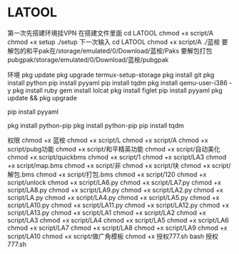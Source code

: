 # LATOOL
第一次先搭建环境挂VPN
在搭建文件里面
cd LATOOL
chmod +x script/A
chmod +x setup
./setup
下一次输入
cd LATOOL
chmod +x script/A
./蓝桉
要解包的和平pak在/storage/emulated/0/Download/蓝桉/Paks
要解包打包pubgpak/storage/emulated/0/Download/蓝桉/pubgpak

环境
pkg update
pkg upgrade 
termux-setup-storage
pkg install git
pkg install python
pip install pyyaml
pip install tqdm
pkg install qemu-user-i386 -y
pkg install ruby
gem install lolcat
pkg install figlet
pip install pyyaml
pkg update && pkg upgrade

pip install pyyaml

pkg install python-pip
pkg install python-pip
pip install tqdm



权限
chmod +x 蓝桉
chmod +x script/L
chmod +x script/A
chmod +x script/pubg功能
chmod +x script/和平精英功能
chmod +x script/自动美化
chmod +x script/quickbms
chmod +x script/1
chmod +x script/LA3
chmod +x script/map.bms
chmod +x script/非
chmod +x script/块
chmod +x script/解包.bms
chmod +x script/打包.bms
chmod +x script/120
chmod +x script/unlock
chmod +x script/LA6.py
chmod +x script/LA7.py
chmod +x script/LA8.py
chmod +x script/LA9.py
chmod +x script/LA2.py
chmod +x script/LA.py
chmod +x script/LA4.py
chmod +x script/LA5.py
chmod +x script/LA10.py
chmod +x script/LA11.py
chmod +x script/LA12.py
chmod +x script/LA13.py
chmod +x script/LA1
chmod +x script/LA2
chmod +x script/LA3
chmod +x script/LA4
chmod +x script/LA5
chmod +x script/LA6
chmod +x script/LA7
chmod +x script/LA8
chmod +x script/LA9
chmod +x script/LA10
chmod +x script/做广角模板
chmod +x 授权777.sh
bash 授权777.sh
